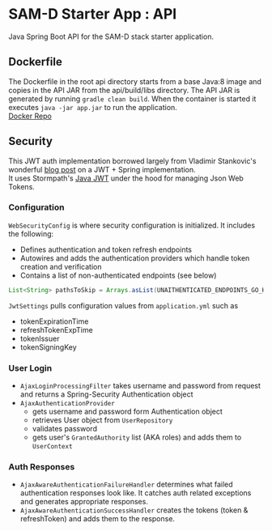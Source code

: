 # SAM-D Starter App : API

Java Spring Boot API for the SAM-D stack starter application.

## Dockerfile
The Dockerfile in the root api directory starts from a base Java:8 image and copies in the API JAR from the api/build/libs directory. The API JAR is generated by running `gradle clean build`. When the container is started it executes `java -jar app.jar` to run the application.  
[Docker Repo](https://hub.docker.com/r/afabian/samd-api/) 

## Security

This JWT auth implementation borrowed largely from Vladimir Stankovic's wonderful [blog post](http://www.svlada.com/jwt-token-authentication-with-spring-boot/#jwt-authentication) on a JWT + Spring implementation.  
It uses Stormpath's [Java JWT](https://github.com/jwtk/jjwt) under the hood for managing Json Web Tokens.

### Configuration
`WebSecurityConfig` is where security configuration is initialized. It includes the following: 
- Defines authentication and token refresh endpoints
- Autowires and adds the authentication providers which handle token creation and verification
- Contains a list of non-authenticated endpoints (see below)

```java
List<String> pathsToSkip = Arrays.asList(UNAITHENTICATED_ENDPOINTS_GO_HERE);
```

`JwtSettings` pulls configuration values from `application.yml` such as 
- tokenExpirationTime
- refreshTokenExpTime
- tokenIssuer
- tokenSigningKey

### User Login
- `AjaxLoginProcessingFilter` takes username and password from request and returns a Spring-Security Authentication object
- `AjaxAuthenticationProvider` 
    - gets username and password form Authentication object 
    - retrieves User object from `UserRepository`
    - validates password
    - gets user's `GrantedAuthority` list (AKA roles) and adds them to `UserContext`

### Auth Responses
- `AjaxAwareAuthenticationFailureHandler` determines what failed authentication responses look like. It catches auth related exceptions and generates appropriate responses. 
- `AjaxAwareAuthenticationSuccessHandler` creates the tokens (token & refreshToken) and adds them to the response.